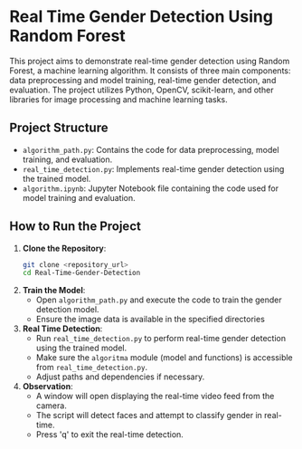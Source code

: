 # Real Time Gender Detection Using Random Forest

This project aims to demonstrate real-time gender detection using Random Forest, a machine learning algorithm. It consists of three main components: data preprocessing and model training, real-time gender detection, and evaluation. The project utilizes Python, OpenCV, scikit-learn, and other libraries for image processing and machine learning tasks.

## Project Structure

- `algorithm_path.py`: Contains the code for data preprocessing, model training, and evaluation.
- `real_time_detection.py`: Implements real-time gender detection using the trained model.
- `algorithm.ipynb`: Jupyter Notebook file containing the code used for model training and evaluation.

## How to Run the Project

1. **Clone the Repository**:
   ```bash
   git clone <repository_url>
   cd Real-Time-Gender-Detection
3. **Train the Model**:
   - Open `algorithm_path.py` and execute the code to train the gender detection model.
   - Ensure the image data is available in the specified directories
4. **Real Time Detection**:
   - Run `real_time_detection.py` to perform real-time gender detection using the trained model.
   - Make sure the `algoritma` module (model and functions) is accessible from `real_time_detection.py`.
   - Adjust paths and dependencies if necessary.
5. **Observation**:
   - A window will open displaying the real-time video feed from the camera.
   - The script will detect faces and attempt to classify gender in real-time.
   - Press 'q' to exit the real-time detection.

